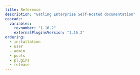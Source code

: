 ```yaml
---
title: Reference
description: "Gatling Enterprise Self-Hosted documentation"
cascade:
  variables:
    revnumber: "1.16.2"
    externalPluginsVersion: "1.16.2"
ordering:
  - installation
  - user
  - admin
  - pools
  - plugins
  - release
---
```

